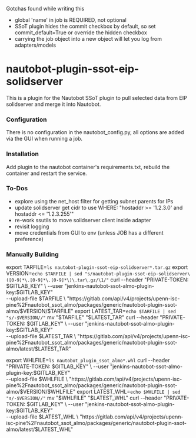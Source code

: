 Gotchas found while writing this

- global 'name' in job is REQUIRED, not optional
- SSoT plugin hides the commit checkbox by default, so set commit_default=True or override the hidden checkbox
- carrying the job object into a new object will let you log from adapters/models

# nautobot-plugin-ssot-eip-solidserver
This is a plugin for the Nautobot SSoT plugin to pull selected data from EIP solidserver and merge it into Nautobot.

### Configuration
There is no configuration in the nautobot_config.py, all options are added via the GUI when running a job.

### Installation
Add plugin to the nautobot container's requirements.txt, rebuild the container and restart the service.

### To-Dos
- explore using the net_host filter for getting subnet parents for IPs
- update solidserver get cidr to use WHERE: "hostaddr >= '1.2.3.0' and hostaddr <= '1.2.3.255'"
- re-work ssutils to move solidserver client inside adapter
- revisit logging
- move credentials from GUI to env (unless JOB has a different preference)

### Manually Building
export TARFILE=`ls nautobot-plugin-ssot-eip-solidserver*.tar.gz`
export VERSION=`echo $TARFILE | sed "s/nautobot-plugin-ssot-eip-solidserver\([0-9]*\.[0-9]*\.[0-9]*\)\.tar\.gz/\1/"`
curl --header "PRIVATE-TOKEN: $GITLAB_KEY" \
     --user "jenkins-nautobot-ssot-almo-plugin-key:$GITLAB_KEY" \
     --upload-file $TARFILE \
     "https://gitlab.com/api/v4/projects/upenn-isc-pine%2Fnautobot_ssot_almo/packages/generic/nautobot-plugin-ssot-almo/$VERSION/$TARFILE"
export LATEST_TAR=`echo $TARFILE | sed "s/-$VERSION//"`
mv "$TARFILE" "$LATEST_TAR"
curl --header "PRIVATE-TOKEN: $GITLAB_KEY" \
     --user "jenkins-nautobot-ssot-almo-plugin-key:$GITLAB_KEY" \
     --upload-file $LATEST_TAR \
     "https://gitlab.com/api/v4/projects/upenn-isc-pine%2Fnautobot_ssot_almo/packages/generic/nautobot-plugin-ssot-almo/latest/$LATEST_TAR"

export WHLFILE=`ls nautobot_plugin_ssot_almo*.whl`
curl --header "PRIVATE-TOKEN: $GITLAB_KEY" \
     --user "jenkins-nautobot-ssot-almo-plugin-key:$GITLAB_KEY" \
     --upload-file $WHLFILE \
     "https://gitlab.com/api/v4/projects/upenn-isc-pine%2Fnautobot_ssot_almo/packages/generic/nautobot-plugin-ssot-almo/$VERSION/$WHLFILE"
export LATEST_WHL=`echo $WHLFILE | sed "s/-$VERSION//"`
mv "$WHLFILE" "$LATEST_WHL"
curl --header "PRIVATE-TOKEN: $GITLAB_KEY" \
     --user "jenkins-nautobot-ssot-almo-plugin-key:$GITLAB_KEY" \
     --upload-file $LATEST_WHL \
     "https://gitlab.com/api/v4/projects/upenn-isc-pine%2Fnautobot_ssot_almo/packages/generic/nautobot-plugin-ssot-almo/latest/$LATEST_WHL"

